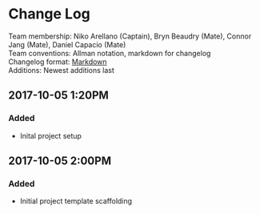 # Change Log
Team membership: Niko Arellano (Captain), Bryn Beaudry (Mate), Connor Jang (Mate), Daniel Capacio (Mate)  
Team conventions: Allman notation, markdown for changelog  
Changelog format: [Markdown](https://github.com/adam-p/markdown-here/wiki/Markdown-Cheatsheet)  
Additions: Newest additions last

## 2017-10-05 1:20PM  
### Added  
- Inital project setup  


## 2017-10-05 2:00PM  
### Added  
- Initial project template scaffolding
